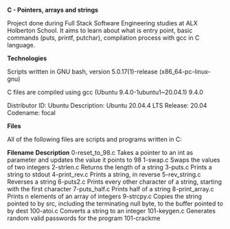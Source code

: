 __C - Pointers, arrays and strings__

Project done during Full Stack Software Engineering studies at ALX Holberton School. It aims to learn about what is entry point, basic commands (puts, printf, putchar), compilation process with gcc in C language.

__Technologies__

Scripts written in GNU bash, version 5.0.17(1)-release (x86_64-pc-linux-gnu) 

C files are compiled using gcc (Ubuntu 9.4.0-1ubuntu1~20.04.1) 9.4.0

Distributor ID: Ubuntu
Description:    Ubuntu 20.04.4 LTS
Release:        20.04
Codename:       focal

__Files__                                                                                                                             
                                                                                                                                      
All of the following files are scripts and programs written in C: 

__Filename__	            __Description__
0-reset_to_98.c	          Takes a pointer to an int as parameter and updates the value it points to 98
1-swap.c	                Swaps the values of two integers
2-strlen.c                Returns the length of a string
3-puts.c	                Prints a string to stdout
4-print_rev.c	            Prints a string, in reverse
5-rev_string.c	          Reverses a string
6-puts2.c	                Prints every other character of a string, starting with the first character
7-puts_half.c	            Prints half of a string
8-print_array.c          	Prints n elements of an array of integers
9-strcpy.c	              Copies the string pointed to by src, including the terminating null byte, to the buffer pointed to by dest
100-atoi.c	              Converts a string to an integer
101-keygen.c	            Generates random valid passwords for the program 101-crackme
